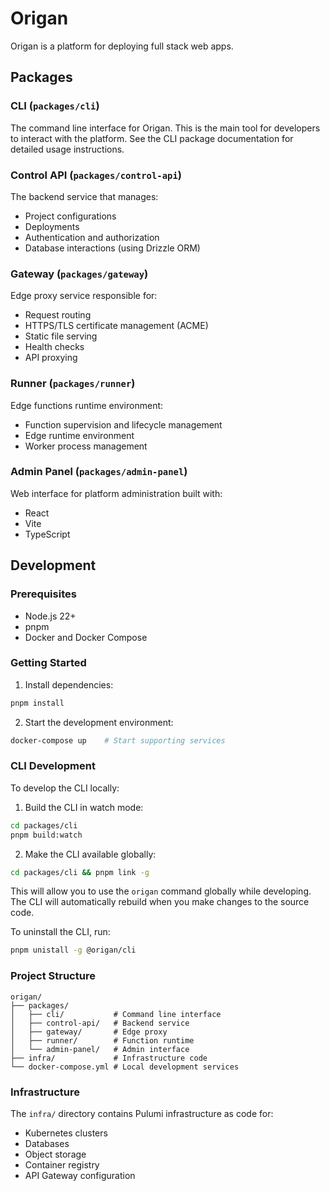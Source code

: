 # Origan

Origan is a platform for deploying full stack web apps.

## Packages

### CLI (`packages/cli`)

The command line interface for Origan. This is the main tool for developers to interact with the platform. See the CLI package documentation for detailed usage instructions.

### Control API (`packages/control-api`)

The backend service that manages:
- Project configurations
- Deployments
- Authentication and authorization
- Database interactions (using Drizzle ORM)

### Gateway (`packages/gateway`)

Edge proxy service responsible for:
- Request routing
- HTTPS/TLS certificate management (ACME)
- Static file serving
- Health checks
- API proxying

### Runner (`packages/runner`)

Edge functions runtime environment:
- Function supervision and lifecycle management
- Edge runtime environment
- Worker process management

### Admin Panel (`packages/admin-panel`)

Web interface for platform administration built with:
- React
- Vite
- TypeScript

## Development

### Prerequisites

- Node.js 22+
- pnpm
- Docker and Docker Compose

### Getting Started

1. Install dependencies:
```bash
pnpm install
```

2. Start the development environment:
```bash
docker-compose up    # Start supporting services
```

### CLI Development

To develop the CLI locally:

1. Build the CLI in watch mode:
```bash
cd packages/cli
pnpm build:watch
```

2. Make the CLI available globally:
```bash
cd packages/cli && pnpm link -g
```

This will allow you to use the `origan` command globally while developing. The CLI will automatically rebuild when you make changes to the source code.

To uninstall the CLI, run:
```bash
pnpm unistall -g @origan/cli
```

### Project Structure

```
origan/
├── packages/
│   ├── cli/           # Command line interface
│   ├── control-api/   # Backend service
│   ├── gateway/       # Edge proxy
│   ├── runner/        # Function runtime
│   └── admin-panel/   # Admin interface
├── infra/             # Infrastructure code
└── docker-compose.yml # Local development services
```

### Infrastructure

The `infra/` directory contains Pulumi infrastructure as code for:
- Kubernetes clusters
- Databases
- Object storage
- Container registry
- API Gateway configuration
